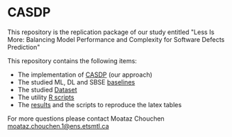 # CASDP

This repository is the replication package of our study entitled "Less Is More: Balancing Model Performance and Complexity for Software Defects Prediction"

This repository contains the following items: 

  - The implementation of [CASDP](https://github.com/stilab-ets/CASDP/tree/main/CASDP%20implementation) (our approach)
  - The studied ML, DL and SBSE [baselines](https://github.com/stilab-ets/CASDP/tree/main/Baselines)
  - The studied [Dataset](https://github.com/stilab-ets/CASDP/tree/main/Dataset)
  - The utility [R scripts](https://github.com/stilab-ets/CASDP/tree/main/R%20scripts)
  - The [results](https://github.com/stilab-ets/CASDP/tree/main/Results) and the scripts to reproduce the latex tables

For more questions please contact Moataz Chouchen
moataz.chouchen.1@ens.etsmtl.ca
